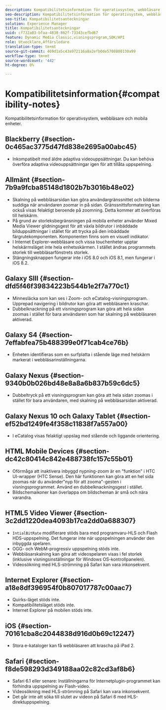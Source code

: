 ```yaml
---
description: Kompatibilitetsinformation för operativsystem, webbläsare och mobila enheter.
seo-description: Kompatibilitetsinformation för operativsystem, webbläsare och mobila enheter.
seo-title: Kompatibilitetsanteckningar
solution: Experience Manager
title: Kompatibilitetsanteckningar
uuid: cf732a03-bfaa-4838-862f-73343cefbd67
feature: Dynamic Media Classic,visningsprogram,SDK/API
role: Utvecklare,Affärsledare
translation-type: tm+mt
source-git-commit: 469d1a5c43a972116a8a2efb0de5708800130a99
workflow-type: tm+mt
source-wordcount: '442'
ht-degree: 0%

---
```



# Kompatibilitetsinformation{#compatibility-notes}

<!-- Updated January 13,2021 from https://wiki.corp.adobe.com/pages/viewpage.action?spaceKey=scene7qa&title=s7Viewers%2C+S7SDK%2C+S7OnDemand+Release+Notes - Contact is Sasha -->

Kompatibilitetsinformation för operativsystem, webbläsare och mobila enheter.

## Blackberry {#section-0c465ac3775d47fd838e2695a00abc45}

* Inkompatibelt med äldre adaptiva videouppsättningar. Du kan behöva överföra adaptiva videouppsättningar igen för att tillåta uppspelning.

## Allmänt {#section-7b9a9fcba85148d1802b7b3016b48e02}

* Skalning på webbläsarsidan kan göra användargränssnittet och bilderna suddiga när användaren zoomar in på sidan. Gränssnittsformatering kan också visas felaktigt beroende på zoomning. Detta kommer att överföras till helskärm.
* På grund av storleksbegränsningen på mobila enheter använder Mixed Media Viewer glidningsgest för att växla bildrutor i inbäddade bilduppsättningar i stället för att trycka på den inbäddade färgrutekomponenten. Komponenten finns som en visuell indikator.
* I Internet Explorer-webbläsare och vissa touchenheter upptar helskärmsläget inte hela enhetsskärmen. I stället ändras programmets storlek till webbläsarfönstrets storlek.
* Stängningsknappen fungerar inte i iOS 8.0 och iOS 8.1, men fungerar i iOS 8.2.

## Galaxy SIII {#section-dfd5f46f39834223b544b1e2f7a770c1}

* Minnesläcka som kan ses i Zoom- och eCatalog-visningsprogram. Upprepad navigering i bildrutor kan göra att webbläsaren kraschar.
* Dubbelknackning på ett visningsprogram kan göra att hela sidan zoomas i stället för bara användaren som har skalning på webbläsaren aktiverad.

## Galaxy S4 {#section-7effabfea75b488399e0f71cab4ce76b}

* Enheten identifieras som en surfplatta i stående läge med helskärm markerat i webbläsarinställningarna.

## Galaxy Nexus {#section-9340b0b026bd48e8a8a6b837b59c6dc5}

* Dubbeltryck på ett visningsprogram kan göra att hela sidan zoomas i stället för bara användaren, med skalning på webbläsarsidan aktiverad.

## Galaxy Nexus 10 och Galaxy Tablet {#section-ef52bd1249fe4f358c11838f7a557a00}

* I eCatalog visas felaktigt uppslag med stående och liggande orientering.

## HTML Mobile Devices {#section-dc42c80414c842e488738fc157c55b01}

* Oförmåga att inaktivera inbyggd nypning-zoom är en &quot;funktion&quot; i HTC UI-wrapper (HTC Sense). Den här funktionen kan göra att en hel sida zoomas när du använder&quot;nyp för att zooma&quot;-gesten i visningsprogrammet. Använd en dubbelknackningsgest i stället.
* Bildschemaikoner kan överlappa om bildscheman är små och nära varandra.

## HTML5 Video Viewer {#section-3c2dd1220dea4093b17ca2dd0a688307}

* `IntialBitRate` modifierare stöds bara med programvaru-HLS och Flash HDS-uppspelning. Det fungerar inte när uppspelningen använder den inbyggda spelaren.
* OGG- och WebM-progressiv uppspelning stöds inte.
* Webbläsarskalning kan göra att videospelaren visas i fel storlek (inklusive visningsinställningar för Windows OS-kontrollpanelen).
* Videosökning med HLS-strömning på Safari kan vara inkonsekvent.

## Internet Explorer {#section-a18e8df396954f0b807017787c00aac7}

* Quirks-läget stöds inte.
* Kompatibilitetsläget stöds inte.
* Internet Explorer på mobilen stöds inte.

## iOS {#section-70161cba8c2044838d916d0b69c12247}

* Stora e-kataloger kan få webbläsaren att krascha på iPad 2.

## Safari {#section-f8de598293d349188aa02c82cd3af8b6}

* Safari 6.1 eller senare: Inställningarna för Internetplugin-programmet kan förhindra uppspelning av Flash-video.
* Videosökning med HLS-strömning på Safari kan vara inkonsekvent.
* Det går inte att söka till slutet av videon på Safari 6 med HLS-direktuppspelning.
